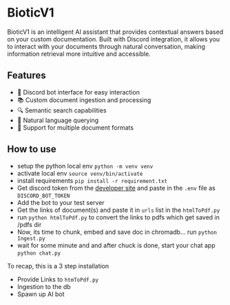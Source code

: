 # BioticV1

BioticV1 is an intelligent AI assistant that provides contextual answers based on your custom documentation. Built with Discord integration, it allows you to interact with your documents through natural conversation, making information retrieval more intuitive and accessible.

## Features
- 🤖 Discord bot interface for easy interaction
- 📚 Custom document ingestion and processing
- 🔍 Semantic search capabilities
- 💬 Natural language querying
- 📄 Support for multiple document formats

## How to use
- setup the python local env `python -m venv venv`
- activate local env `source venv/bin/activate` 
- install requirements `pip install -r requirement.txt`
- Get discord token from the [developer site](https://discord.com/developers/application) and paste in the `.env` file as `DISCORD_BOT_TOKEN`
- Add the bot to your test server
- Get the links of document(s) and paste it in `urls` list in the `htmlToPdf.py`
- run `python htmlToPdf.py` to convert the links to pdfs which get saved in /pdfs dir
- Now, its time to chunk, embed and save doc in chromadb... run `python Ingest.py` 
- wait for some minute and and after chuck is done, start your chat app `python chat.py`

To recap, this is a 3 step installation
- Provide Links to `htmToPdf.py`
- Ingestion to the db
- Spawn up AI bot



